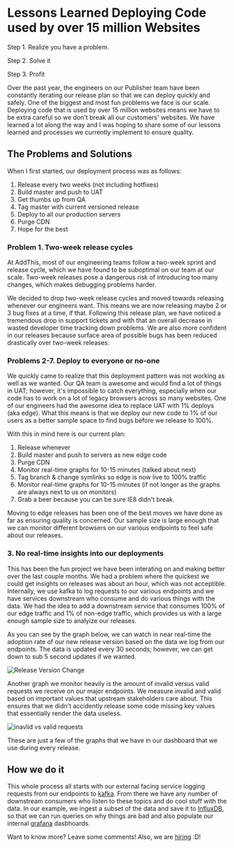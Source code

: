 # Lessons Learned Deploying Code used by over 15 million Websites

Step 1. Realize you have a problem.

Step 2. Solve it

Step 3. Profit

Over the past year, the engineers on our Publisher team have been constantly iterating our release plan so that we can deploy quickly and safely. One of the biggest and most fun problems we face is our scale. Deploying code that is used by over 15 million websites means we have to be extra careful so we don't break all our customers' websites. We have learned a lot along the way and I was hoping to share some of our lessons learned and processes we currently implement to ensure quality.

## The Problems and Solutions

When I first started, our deployment process was as follows:

 1. Release every two weeks (not including hotfixes)
 2. Build master and push to UAT
 3. Get thumbs up from QA
 4. Tag master with current versioned release
 5. Deploy to all our production servers
 6. Purge CDN
 7. Hope for the best

### Problem 1. Two-week release cycles

At AddThis, most of our engineering teams follow a two-week sprint and release cycle, which we have found to be suboptimal on our team at our scale. Two-week releases pose a dangerous risk of introducing too many changes, which makes debugging problems harder. 

We decided to drop two-week release cycles and moved towards releasing whenever our engineers want. This means we are now releasing maybe 2 or 3 bug fixes at a time, if that. Following this release plan, we have noticed a tremendous drop in support tickets and with that an overall decrease in wasted developer time tracking down problems. We are also more confident in our releases because surface area of possible bugs has been reduced drastically over two-week releases.

### Problems 2-7. Deploy to everyone or no-one

We quickly came to realize that this deployment pattern was not working as well as we wanted. Our QA team is awesome and would find a lot of things in UAT; however, it's impossible to catch everything, especially when our code has to work on a lot of legacy browsers across so many websites. One of our engineers had the awesome idea to replace UAT with 1% deploys (aka edge). What this means is that we deploy our new code to 1% of our users as a better sample space to find bugs before we release to 100%.

With this in mind here is our current plan:

 1. Release whenever
 2. Build master and push to servers as new edge code
 3. Purge CDN
 4. Monitor real-time graphs for 10-15 minutes (talked about next)
 5. Tag branch & change symlinks so edge is now live to 100% traffic
 6. Monitor real-time graphs for 10-15 minutes (if not longer as the graphs are always next to us on monitors)
 7. Grab a beer because you can be sure IE8 didn't break.
 
Moving to edge releases has been one of the best moves we have done as far as ensuring quality is concerned. Our sample size is large enough that we can monitor different browsers on our various endpoints to feel safe about our releases. 

### 3. No real-time insights into our deployments

This has been the fun project we have been interating on and making better over the last couple months. We had a problem where the quickest we could get insights on releases was about an hour, which was not acceptible. Internally, we use kafka to log requests to our various endpoints and we have services downstream who consume and do various things with the data. We had the idea to add a downstream service that consumes 100% of our edge traffic and 1% of non-edge traffic, which provides us with a large enough sample size to analyize our releases. 

As you can see by the graph below, we can watch in near real-time the adoption rate of our new release version based on the data we log from our endpoints. The data is updated every 30 seconds; however, we can get down to sub 5 second updates if we wanted.

![Release Version Change](https://fluxthis.io/release_version.png)

Another graph we monitor heavily is the amount of invalid versus valid requests we receive on our major endpoints. We measure invalid and valid based on important values that upstream stakeholders care about. This ensures that we didn't accidently release some code missing key values that essentially render the data useless. 

![inavlid vs valid requests](https://fluxthis.io/invalid-validd.png)

These are just a few of the graphs that we have in our dashboard that we use during every release. 


## How we do it

This whole process all starts with our external facing service logging requests from our endpoints to [kafka](https://kafka.apache.org/). From there we have any number of downstream consumers who listen to these topics and do cool stuff with the data. In our example, we ingest a subset of the data and save it to [InfluxDB](https://influxdb.com), so that we can run queries on why things are bad and also populate our internal [grafana](http://grafana.org/) dasbhoards. 

Want to know more? Leave some comments! Also, we are [hiring](http://www.addthis.com/careers?jvi=oeja0fwr,job) :D!
